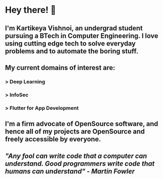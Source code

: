 # Hey there! 👋

## I'm Kartikeya Vishnoi, an undergrad student pursuing a BTech in Computer Engineering. I love using cutting edge tech to solve everyday problems and to automate the boring stuff.

## My current domains of interest are:
### > Deep Learning
### > InfoSec
### > Flutter for App Development

## I'm a firm advocate of OpenSource software, and hence all of my projects are OpenSource and freely accessible by everyone.

## *"Any fool can write code that a computer can understand. Good programmers write code that humans can understand" - Martin Fowler*

<!--
**kv778/kv778** is a ✨ _special_ ✨ repository because its `README.md` (this file) appears on your GitHub profile.

Here are some ideas to get you started:

- 🔭 I’m currently working on ...
- 🌱 I’m currently learning ...
- 👯 I’m looking to collaborate on ...
- 🤔 I’m looking for help with ...
- 💬 Ask me about ...
- 📫 How to reach me: ...
- 😄 Pronouns: ...
- ⚡ Fun fact: ...
-->
